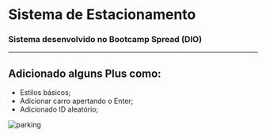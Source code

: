 # Sistema de Estacionamento
### Sistema desenvolvido no Bootcamp Spread (DIO)

___

## Adicionado alguns Plus como:
- Estilos básicos;
- Adicionar carro apertando o Enter;
- Adicionado ID aleatório;



![parking](https://user-images.githubusercontent.com/60712131/170334782-c5a4b20e-a624-41ad-88bc-b89477f5e00f.gif)
